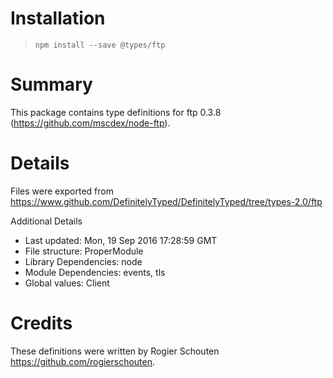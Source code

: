 # Installation
> `npm install --save @types/ftp`

# Summary
This package contains type definitions for ftp 0.3.8 (https://github.com/mscdex/node-ftp).

# Details
Files were exported from https://www.github.com/DefinitelyTyped/DefinitelyTyped/tree/types-2.0/ftp

Additional Details
 * Last updated: Mon, 19 Sep 2016 17:28:59 GMT
 * File structure: ProperModule
 * Library Dependencies: node
 * Module Dependencies: events, tls
 * Global values: Client

# Credits
These definitions were written by Rogier Schouten <https://github.com/rogierschouten>.
